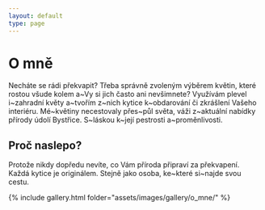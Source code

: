 ```yaml
---
layout: default
type: page
---
```


# O mně

Necháte se rádi překvapit? Třeba správně zvoleným výběrem květin, které rostou všude kolem a~Vy si jich často ani nevšimnete? Využívám plevel i~zahradní květy
a~tvořím z~nich kytice k~obdarování či zkrášlení Vašeho interiéru. Mé~květiny necestovaly přes~půl světa, váži z~aktuální nabídky přírody údolí Bystřice.
S~láskou k~její pestrosti a~proměnlivosti.

## Proč naslepo?

Protože nikdy dopředu nevíte, co Vám příroda připraví za překvapení.  
Každá kytice je originálem. Stejně jako osoba, ke~které si~najde svou cestu.

{% include gallery.html folder="assets/images/gallery/o_mne/" %}
